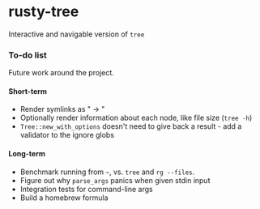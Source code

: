# rusty-tree
Interactive and navigable version of `tree`

### To-do list
Future work around the project.

#### Short-term
* Render symlinks as "<name> -> <dest>"
* Optionally render information about each node, like file size (`tree -h`)
* `Tree::new_with_options` doesn't need to give back a result - add a validator to the ignore globs

#### Long-term
* Benchmark running from `~`, vs. `tree` and `rg --files`.
* Figure out why `parse_args` panics when given stdin input
* Integration tests for command-line args
* Build a homebrew formula
